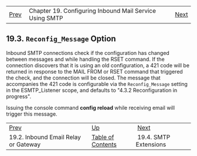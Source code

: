 |     |     |     |
| --- | --- | --- |
| [Prev](esmtp_listener.relay_domains)  | Chapter 19. Configuring Inbound Mail Service Using SMTP |  [Next](esmtp_listener.extensions) |

## 19.3. `Reconfig_Message` Option

<a class="indexterm" name="idp2417920"></a>

Inbound SMTP connections check if the configuration has changed between messages and while handling the RSET command. If the connection discovers that it is using an old configuration, a 421 code will be returned in response to the MAIL FROM or RSET command that triggered the check, and the connection will be closed. The message that accompanies the 421 code is configurable via the `Reconfig_Message` setting in the ESMTP_Listener scope, and defaults to "4.3.2 Reconfiguration in progress".

Issuing the console command **config reload**        while receiving email will trigger this message.

|     |     |     |
| --- | --- | --- |
| [Prev](esmtp_listener.relay_domains)  | [Up](esmtp_listener) |  [Next](esmtp_listener.extensions) |
| 19.2. Inbound Email Relay or Gateway  | [Table of Contents](index) |  19.4. SMTP Extensions |

